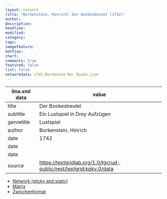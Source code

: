 ```yaml
---
layout: network
title: "Borkenstein, Hinrich: Der Bookesbeutel (1742)"
author:
description:
headline:
modified:
category:
tags:
imagefeature: 
mathjax: 
chart: 
comments: true
featured: false
list: false
networkdata: 1742-Borkenste-Der_Booke.json
---
```

lina.xml data  | value
------------- | -------------
title|Der Bookesbeutel
subtitle|Ein Lustspiel in Drey Aufzügen
genretitle|Lustspiel
author|Borkenstein, Hinrich
date|1742
date|
date|
source|https://textgridlab.org/1.0/tgcrud-public/rest/textgrid:kpkv.0/data


* [Network (sticky and static)](/network347)
* [Matrix](/matrix347)
* [Zwischenformat](/lina347 )

